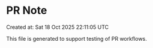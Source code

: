 # PR Note

Created at: Sat 18 Oct 2025 22:11:05 UTC

This file is generated to support testing of PR workflows.
